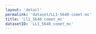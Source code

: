 ```yaml
---
layout: 'detail'
permalink: 'dataset/LL1-5648-comet-mc'
title: 'Ll1_5648_comet_mc'
datasetID: 'LL1_5648_comet_mc'
---
```

